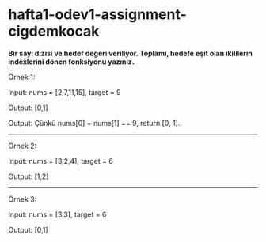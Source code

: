 # hafta1-odev1-assignment-cigdemkocak

<strong>Bir sayı dizisi ve hedef değeri veriliyor. Toplamı, hedefe eşit olan ikililerin indexlerini dönen fonksiyonu yazınız.</strong>

Örnek 1:

Input: nums = [2,7,11,15], target = 9

Output: [0,1]

Output: Çünkü nums[0] + nums[1] == 9,  return [0, 1].

----------------------------------------------------------

Örnek 2:

Input: nums = [3,2,4], target = 6

Output: [1,2]

----------------------------------------------------------


Örnek 3:

Input: nums = [3,3], target = 6

Output: [0,1]
